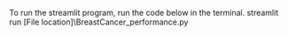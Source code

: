 To run the streamlit program, run the code below in the terminal.
streamlit run [File location]\BreastCancer_performance.py
